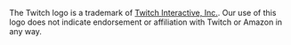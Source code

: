 The Twitch logo is a trademark of [Twitch Interactive, Inc.](https://www.twitch.tv).
Our use of this logo does not indicate endorsement or affiliation
with Twitch or Amazon in any way.
